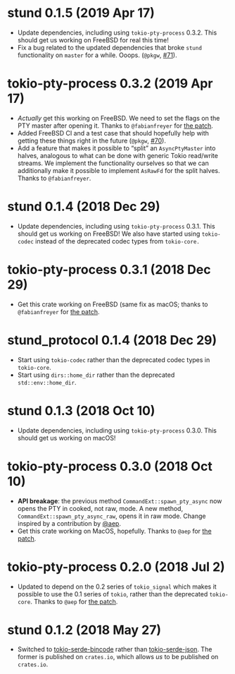 # stund 0.1.5 (2019 Apr 17)

- Update dependencies, including using `tokio-pty-process` 0.3.2. This should
  get us working on FreeBSD for real this time!
- Fix a bug related to the updated dependencies that broke `stund`
  functionality on `master` for a while. Ooops. (`@pkgw`,
  [#71](https://github.com/pkgw/stund/pull/71)).

# tokio-pty-process 0.3.2 (2019 Apr 17)

- *Actually* get this working on FreeBSD. We need to set the flags on the PTY
  master after opening it. Thanks to `@fabianfreyer` for
  [the patch](https://github.com/pkgw/stund/pull/48).
- Added FreeBSD CI and a test case that should hopefully help with getting
  these things right in the future (`@pkgw`,
  [#70](https://github.com/pkgw/stund/pull/70)).
- Add a feature that makes it possible to “split” an `AsyncPtyMaster` into halves,
  analogous to what can be done with generic Tokio read/write streams. We implement
  the functionality ourselves so that we can additionally make it possible to
  implement `AsRawFd` for the split halves. Thanks to `@fabianfreyer`.

# stund 0.1.4 (2018 Dec 29)

- Update dependencies, including using `tokio-pty-process` 0.3.1. This should
  get us working on FreeBSD! We also have started using `tokio-codec` instead
  of the deprecated codec types from `tokio-core.`

# tokio-pty-process 0.3.1 (2018 Dec 29)

- Get this crate working on FreeBSD (same fix as macOS; thanks to
  `@fabianfreyer` for [the patch](https://github.com/pkgw/stund/pull/44).

# stund_protocol 0.1.4 (2018 Dec 29)

- Start using `tokio-codec` rather than the deprecated codec types in
  `tokio-core`.
- Start using `dirs::home_dir` rather than the deprecated `std::env::home_dir`.

# stund 0.1.3 (2018 Oct 10)

- Update dependencies, including using `tokio-pty-process` 0.3.0. This should
  get us working on macOS!

# tokio-pty-process 0.3.0 (2018 Oct 10)

- **API breakage**: the previous method `CommandExt::spawn_pty_async` now opens the
  PTY in cooked, not raw, mode. A new method, `CommandExt::spawn_pty_async_raw`, opens
  it in raw mode. Change inspired by a contribution by [@aep](https://github.com/aep).
- Get this crate working on MacOS, hopefully. Thanks to `@aep` for
  [the patch](https://github.com/pkgw/stund/pull/21).

# tokio-pty-process 0.2.0 (2018 Jul 2)

- Updated to depend on the 0.2 series of `tokio_signal` which makes it possible to
  use the 0.1 series of `tokio`, rather than the deprecated `tokio-core`. Thanks
  to `@aep` for [the patch](https://github.com/pkgw/stund/pull/1).

# stund 0.1.2 (2018 May 27)

- Switched to
  [tokio-serde-bincode](https://crates.io/crates/tokio-serde-bincode) rather
  than [tokio-serde-json](https://crates.io/crates/tokio-serde-json). The
  former is published on `crates.io`, which allows *us* to be published on
  `crates.io`.
